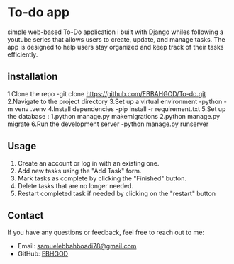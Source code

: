 # To-do app
 simple web-based To-Do application i built with Django whiles following a youtube series that allows users to create, update, and manage tasks.
 The app is designed to help users stay organized and keep track of their tasks efficiently.
 
## installation
1.Clone the repo
-git clone https://github.com/EBBAHGOD/To-do.git
2.Navigate to the project directory
3.Set up a virtual environment
-python -m venv .venv
4.Install dependencies
-pip install -r requirement.txt
5.Set up the database :
                        1.python manage.py makemigrations
                        2.python manage.py migrate
6.Run the development server
-python manage.py runserver

## Usage

1. Create an account or log in with an existing one.
2. Add new tasks using the "Add Task" form.
3. Mark tasks as complete by clicking the "Finished" button.
4. Delete tasks that are no longer needed.
5. Restart completed task if needed by clicking on the "restart" button

## Contact

If you have any questions or feedback, feel free to reach out to me:

- Email: [samuelebbahboadi78@gmail.com](mailto:samuelebbahbboadi78@gmail.com)
- GitHub: [EBHGOD](https://github.com/EBHGOD)
